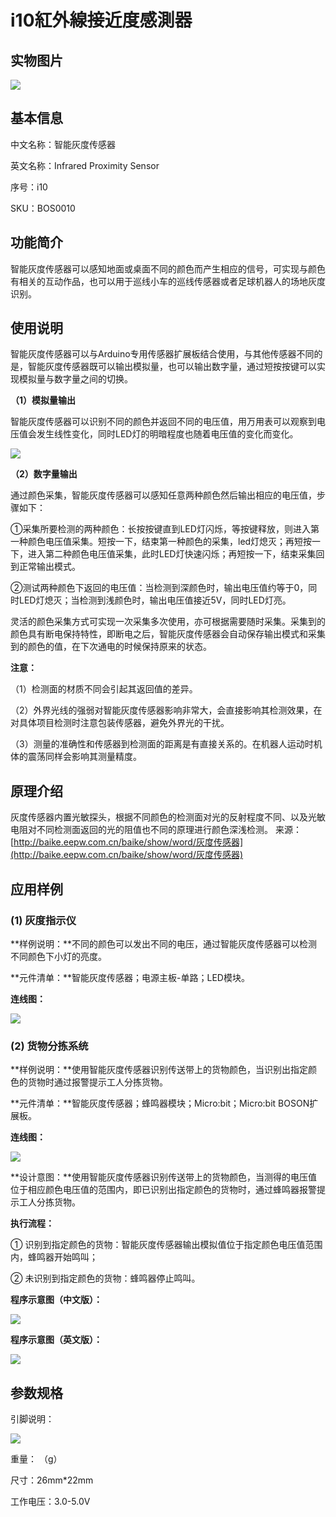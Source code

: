 # i10紅外線接近度感測器

## 实物图片

![](../.gitbook/assets/boson-zhi-neng-hui-du-chuan-gan-qi-shi-wu-tu-pian.jpg)

## 基本信息

中文名称：智能灰度传感器

英文名称：Infrared Proximity Sensor

序号：i10

SKU：BOS0010

## 功能简介

智能灰度传感器可以感知地面或桌面不同的颜色而产生相应的信号，可实现与颜色有相关的互动作品，也可以用于巡线小车的巡线传感器或者足球机器人的场地灰度识别。

## 使用说明

智能灰度传感器可以与Arduino专用传感器扩展板结合使用，与其他传感器不同的是，智能灰度传感器既可以输出模拟量，也可以输出数字量，通过短按按键可以实现模拟量与数字量之间的切换。

**（1）模拟量输出**

智能灰度传感器可以识别不同的颜色并返回不同的电压值，用万用表可以观察到电压值会发生线性变化，同时LED灯的明暗程度也随着电压值的变化而变化。

![](../.gitbook/assets/boson-zhi-neng-hui-du-chuan-gan-qi-shi-yong-shuo-ming-1.png)

**（2）数字量输出**

通过颜色采集，智能灰度传感器可以感知任意两种颜色然后输出相应的电压值，步骤如下：

①采集所要检测的两种颜色：长按按键直到LED灯闪烁，等按键释放，则进入第一种颜色电压值采集。短按一下，结束第一种颜色的采集，led灯熄灭；再短按一下，进入第二种颜色电压值采集，此时LED灯快速闪烁；再短按一下，结束采集回到正常输出模式。

②测试两种颜色下返回的电压值：当检测到深颜色时，输出电压值约等于0，同时LED灯熄灭；当检测到浅颜色时，输出电压值接近5V，同时LED灯亮。

灵活的颜色采集方式可实现一次采集多次使用，亦可根据需要随时采集。采集到的颜色具有断电保持特性，即断电之后，智能灰度传感器会自动保存输出模式和采集到的颜色的值，在下次通电的时候保持原来的状态。

**注意：**

（1）检测面的材质不同会引起其返回值的差异。

（2）外界光线的强弱对智能灰度传感器影响非常大，会直接影响其检测效果，在对具体项目检测时注意包装传感器，避免外界光的干扰。

（3）测量的准确性和传感器到检测面的距离是有直接关系的。在机器人运动时机体的震荡同样会影响其测量精度。

## 原理介绍

灰度传感器内置光敏探头，根据不同颜色的检测面对光的反射程度不同、以及光敏电阻对不同检测面返回的光的阻值也不同的原理进行颜色深浅检测。 来源：[http://baike.eepw.com.cn/baike/show/word/灰度传感器](http://baike.eepw.com.cn/baike/show/word/灰度传感器)

## 应用样例

### \(1\) 灰度指示仪

**样例说明：**不同的颜色可以发出不同的电压，通过智能灰度传感器可以检测不同颜色下小灯的亮度。

**元件清单：**智能灰度传感器；电源主板-单路；LED模块。

**连线图：**

![](../.gitbook/assets/boson-zhi-neng-hui-du-chuan-gan-qi-ying-yong-yang-li-1-lian-xian-tu.png)

### \(2\) 货物分拣系统

**样例说明：**使用智能灰度传感器识别传送带上的货物颜色，当识别出指定颜色的货物时通过报警提示工人分拣货物。

**元件清单：**智能灰度传感器；蜂鸣器模块；Micro:bit；Micro:bit BOSON扩展板。

**连线图：**

![](../.gitbook/assets/boson-zhi-neng-hui-du-chuan-gan-qi-ying-yong-yang-li-2-lian-xian-tu.png)

**设计意图：**使用智能灰度传感器识别传送带上的货物颜色，当测得的电压值位于相应颜色电压值的范围内，即已识别出指定颜色的货物时，通过蜂鸣器报警提示工人分拣货物。

**执行流程：**

① 识别到指定颜色的货物：智能灰度传感器输出模拟值位于指定颜色电压值范围内，蜂鸣器开始鸣叫；

② 未识别到指定颜色的货物：蜂鸣器停止鸣叫。

**程序示意图（中文版）：**

![](../.gitbook/assets/boson-zhi-neng-hui-du-chuan-gan-qi-ying-yong-yang-li-2-cheng-xu-shi-yi-tu-zhong-wen-ban.png)

**程序示意图（英文版）：**

![](../.gitbook/assets/boson-zhi-neng-hui-du-chuan-gan-qi-ying-yong-yang-li-2-cheng-xu-shi-yi-tu-ying-wen-ban.png)

## 参数规格

引脚说明：

![](../.gitbook/assets/boson-zhi-neng-hui-du-chuan-gan-qi-yin-jiao-shuo-ming.png)

重量： （g）

尺寸：26mm\*22mm

工作电压：3.0-5.0V

